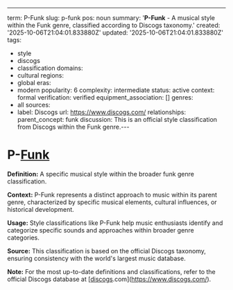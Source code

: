 ---
term: P-Funk
slug: p-funk
pos: noun
summary: '**P-Funk** - A musical style within the Funk genre, classified according
  to Discogs taxonomy.'
created: '2025-10-06T21:04:01.833880Z'
updated: '2025-10-06T21:04:01.833880Z'
tags:
- style
- discogs
- classification
domains:
- cultural
regions:
- global
eras:
- modern
popularity: 6
complexity: intermediate
status: active
context: formal
verification: verified
equipment_association: []
genres:
- all
sources:
- label: Discogs
  url: https://www.discogs.com/
relationships:
  parent_concept: funk
discussion: This is an official style classification from Discogs within the Funk
  genre.---

# P-[Funk](../f/funk.md)

**Definition:** A specific musical style within the broader funk genre classification.

**Context:** P-Funk represents a distinct approach to music within its parent genre, characterized by specific musical elements, cultural influences, or historical development.

**Usage:** Style classifications like P-Funk help music enthusiasts identify and categorize specific sounds and approaches within broader genre categories.

**Source:** This classification is based on the official Discogs taxonomy, ensuring consistency with the world's largest music database.

**Note:** For the most up-to-date definitions and classifications, refer to the official Discogs database at [[discogs](../d/discogs.md).com](https://www.discogs.com/).